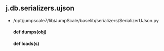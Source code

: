## j.db.serializers.ujson

- /opt/jumpscale7/lib/JumpScale/baselib/serializers/SerializerUJson.py

    #### def dumps(obj) 
    #### def loads(s) 
